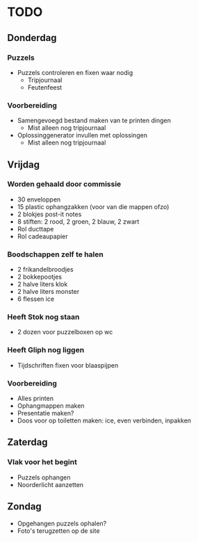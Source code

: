 # TODO

## Donderdag
### Puzzels
 * Puzzels controleren en fixen waar nodig
   * Tripjournaal
   * Feutenfeest

### Voorbereiding
 * Samengevoegd bestand maken van te printen dingen
   * Mist alleen nog tripjournaal
 * Oplossinggenerator invullen met oplossingen
   * Mist alleen nog tripjournaal

## Vrijdag
### Worden gehaald door commissie
 * 30 enveloppen
 * 15 plastic ophangzakken (voor van die mappen ofzo)
 * 2 blokjes post-it notes
 * 8 stiften: 2 rood, 2 groen, 2 blauw, 2 zwart
 * Rol ducttape
 * Rol cadeaupapier

### Boodschappen zelf te halen
 * 2 frikandelbroodjes
 * 2 bokkepootjes
 * 2 halve liters klok
 * 2 halve liters monster
 * 6 flessen ice

### Heeft Stok nog staan
 * 2 dozen voor puzzelboxen op wc

### Heeft Gliph nog liggen
 * Tijdschriften fixen voor blaaspijpen

### Voorbereiding
 * Alles printen
 * Ophangmappen maken
 * Presentatie maken?
 * Doos voor op toiletten maken: ice, even verbinden, inpakken

## Zaterdag
### Vlak voor het begint
 * Puzzels ophangen
 * Noorderlicht aanzetten

## Zondag
 * Opgehangen puzzels ophalen?
 * Foto's terugzetten op de site